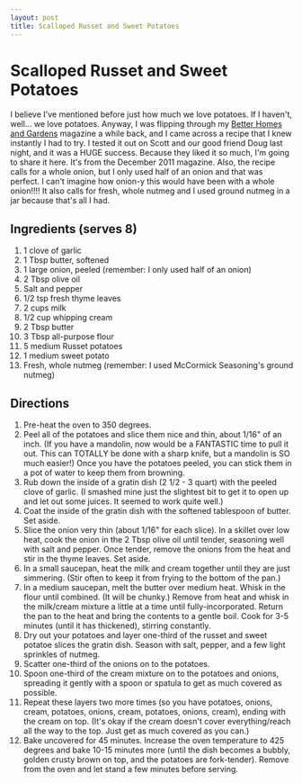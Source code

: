 ```yaml
---
layout: post
title: Scalloped Russet and Sweet Potatoes
---
```


# Scalloped Russet and Sweet Potatoes
I believe I've mentioned before just how much we love potatoes. If I haven't, well... we love potatoes. Anyway, I was flipping through my [Better Homes and Gardens](http://www.bhg.com/) magazine a while 
back, and I came across a recipe that I knew instantly I had to try. I tested it out on Scott and our good friend Doug last night, and it was a HUGE success. Because they 
liked it so much, I'm going to share it here. It's from the December 2011 magazine. Also, the recipe calls for a whole onion, but I only used half of an onion and that was
perfect. I can't imagine how onion-y this would have been with a whole onion!!!! It also calls for fresh, whole nutmeg and I used ground nutmeg in a jar because that's all 
I had. 

## Ingredients (serves 8)
1. 1 clove of garlic
1. 1 Tbsp butter, softened
1. 1 large onion, peeled (remember: I only used half of an onion)
1. 2 Tbsp olive oil
1. Salt and pepper
1. 1/2 tsp fresh thyme leaves
1. 2 cups milk
1. 1/2 cup whipping cream
1. 2 Tbsp butter
1. 3 Tbsp all-purpose flour
1. 5 medium Russet potatoes
1. 1 medium sweet potato
1. Fresh, whole nutmeg (remember: I used McCormick Seasoning's ground nutmeg)

## Directions
1. Pre-heat the oven to 350 degrees.
1. Peel all of the potatoes and slice them nice and thin, about 1/16" of an inch. (If you have a mandolin, now would be a FANTASTIC time to pull it out. This can TOTALLY be
done with a sharp knife, but a mandolin is SO much easier!) Once you have the potatoes peeled, you can stick them in a pot of water to keep them from browning. 
1. Rub down the inside of a gratin dish (2 1/2 - 3 quart) with the peeled clove of garlic. (I smashed mine just the slightest bit to get it to open up and let out some juices. It seemed to 
work quite well.)
1. Coat the inside of the gratin dish with the softened tablespoon of butter. Set aside.
1. Slice the onion very thin (about 1/16" for each slice). In a skillet over low heat, cook the onion in the 2 Tbsp olive oil until tender, seasoning well with salt and 
pepper. Once tender, remove the onions from the heat and stir in the thyme leaves. Set aside.
1. In a small saucepan, heat the milk and cream together until they are just simmering. (Stir often to keep it from frying to the bottom of the pan.)
1. In a medium saucepan, melt the butter over medium heat. Whisk in the flour until combined. (It will be chunky.) Remove from heat and whisk in the milk/cream mixture a 
little at a time until fully-incorporated. Return the pan to the heat and bring the contents to a gentle boil. Cook for 3-5 minutes (until it has thickened), stirring 
constantly. 
1. Dry out your potatoes and layer one-third of the russet and sweet potatoe slices the gratin dish. Season with salt, pepper, and a few light sprinkles of nutmeg. 
1. Scatter one-third of the onions on to the potatoes. 
1. Spoon one-third of the cream mixture on to the potatoes and onions, spreading it gently with a spoon or spatula to get as much covered as possible. 
1. Repeat these layers two more times (so you have potatoes, onions, cream, potatoes, onions, cream, potatoes, onions, cream), ending with the cream on top. (It's okay if 
the cream doesn't cover everything/reach all the way to the top. Just get as much covered as you can.)
1. Bake uncovered for 45 minutes. Increase the oven temperature to 425 degrees and bake 10-15 minutes more (until the dish becomes a bubbly, golden crusty brown on top, and the
potatoes are fork-tender). Remove from the oven and let stand a few minutes before serving. 